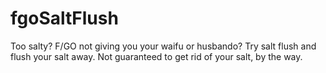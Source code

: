 # fgoSaltFlush
Too salty? F/GO not giving you your waifu or husbando? Try salt flush and flush your salt away. Not guaranteed to get rid of your salt, by the way.
